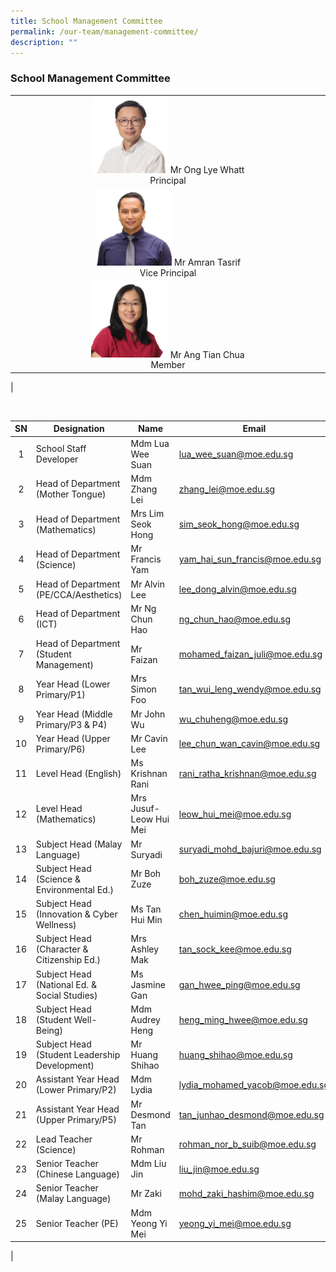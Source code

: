 ```yaml
---
title: School Management Committee
permalink: /our-team/management-committee/
description: ""
---
```

### School Management Committee


| |
|:---:|
| <img src="/images/Mr%20Ong%20Lye%20Whatt%20%20Principal.jpg" style="width:25%">	Mr Ong Lye Whatt <br> Principal |
|<img src="/images/Mr%20Amran%20Bin%20Tasrif%20Vice%20Principal%20EO.png" style="width:25%"> Mr Amran Tasrif <br> Vice Principal |
|<img src="/images/Mrs%20Audrey%20Lee%20-%20Vice%20Principal%20(Admin).jpg" style="width:25%"> Mr Ang Tian Chua <br>Member |
|

<br>


| SN | Designation | Name | Email |
|:---:|---|---|---|
| 1 | School Staff Developer   | Mdm Lua Wee Suan | [lua_wee_suan@moe.edu.sg](mailto:lua_wee_suan@moe.edu.sg)  |
| 2 | Head of Department (Mother Tongue)  | Mdm Zhang Lei | [zhang_lei@moe.edu.sg](mailto:zhang_lei@moe.edu.sg)  |
|  3  | Head of Department (Mathematics)    | Mrs Lim Seok Hong  | [sim_seok_hong@moe.edu.sg](mailto:sim_seok_hong@moe.edu.sg)  |
| 4 | Head of Department (Science)   | Mr Francis Yam  | [yam_hai_sun_francis@moe.edu.sg](mailto:yam_hai_sun_francis@moe.edu.sg)  |
|  5  | Head of Department (PE/CCA/Aesthetics)   | Mr Alvin Lee  | [lee_dong_alvin@moe.edu.sg](mailto:lee_dong_alvin@moe.edu.sg)  |
|  6  | Head of Department (ICT)   | Mr Ng Chun Hao  | [ng_chun_hao@moe.edu.sg](mailto:ng_chun_hao@moe.edu.sg)  |
| 7 | Head of Department (Student Management)   | Mr Faizan   | [mohamed_faizan_juli@moe.edu.sg](mailto:mohamed_faizan_juli@moe.edu.sg)  |
| 8 | Year Head (Lower Primary/P1)  | Mrs Simon Foo  | [tan_wui_leng_wendy@moe.edu.sg](mailto:tan_wui_leng_wendy@moe.edu.sg)  |
| 9 | Year Head (Middle Primary/P3 & P4)   | Mr John Wu  | [wu_chuheng@moe.edu.sg](mailto:wu_chuheng@moe.edu.sg)  |
|  10 | Year Head (Upper Primary/P6)   | Mr Cavin Lee  | [lee_chun_wan_cavin@moe.edu.sg](mailto:lee_chun_wan_cavin@moe.edu.sg)  |
|  11 | Level Head (English)   | Ms Krishnan Rani  | [rani_ratha_krishnan@moe.edu.sg](mailto:rani_ratha_krishnan@moe.edu.sg)  |
|  12 | Level Head (Mathematics)    | Mrs Jusuf-Leow Hui Mei  | [leow_hui_mei@moe.edu.sg](mailto:leow_hui_mei@moe.edu.sg)  |
|  13 | Subject Head (Malay Language)   | Mr Suryadi  | [suryadi_mohd_bajuri@moe.edu.sg](mailto:suryadi_mohd_bajuri@moe.edu.sg)  |
| 14  | Subject Head (Science & Environmental Ed.)   | Mr Boh Zuze  | [boh_zuze@moe.edu.sg](mailto:boh_zuze@moe.edu.sg)  |
| 15 | Subject Head (Innovation & Cyber Wellness)    | Ms Tan Hui Min  | [chen_huimin@moe.edu.sg](mailto:chen_huimin@moe.edu.sg)  |
|  16 | Subject Head (Character & Citizenship Ed.)   | Mrs Ashley Mak  | [tan_sock_kee@moe.edu.sg](mailto:tan_sock_kee@moe.edu.sg)  |
|  17 | Subject Head (National Ed. & Social Studies)   | Ms Jasmine Gan  | [gan_hwee_ping@moe.edu.sg](mailto:gan_hwee_ping@moe.edu.sg)  |
|   18 | Subject Head (Student Well-Being)  | Mdm Audrey Heng | [heng_ming_hwee@moe.edu.sg](mailto:heng_ming_hwee@moe.edu.sg)   |
|   19 | Subject Head (Student Leadership Development)  | Mr Huang Shihao | [huang_shihao@moe.edu.sg](mailto:huang_shihao@moe.edu.sg)    |
|  20 | Assistant Year Head (Lower Primary/P2)   | Mdm Lydia  | [lydia_mohamed_yacob@moe.edu.sg](mailto:lydia_mohamed_yacob@moe.edu.sg)  |
|  21 | Assistant Year Head (Upper Primary/P5)  | Mr Desmond Tan   | [tan_junhao_desmond@moe.edu.sg](mailto:tan_junhao_desmond@moe.edu.sg)   |
|  22 | Lead Teacher (Science)   | Mr Rohman  | [rohman_nor_b_suib@moe.edu.sg](mailto:rohman_nor_b_suib@moe.edu.sg)   |
|  23 | Senior Teacher (Chinese Language)    | Mdm Liu Jin  | [liu_jin@moe.edu.sg](mailto:liu_jin@moe.edu.sg) |
|  24 | Senior Teacher (Malay Language)    | Mr Zaki | [mohd_zaki_hashim@moe.edu.sg](mailto:mohd_zaki_hashim@moe.edu.sg)  |
|  25 | Senior Teacher (PE)   | Mdm Yeong Yi Mei  | [yeong_yi_mei@moe.edu.sg](mailto:yeong_yi_mei@moe.edu.sg)   |
|